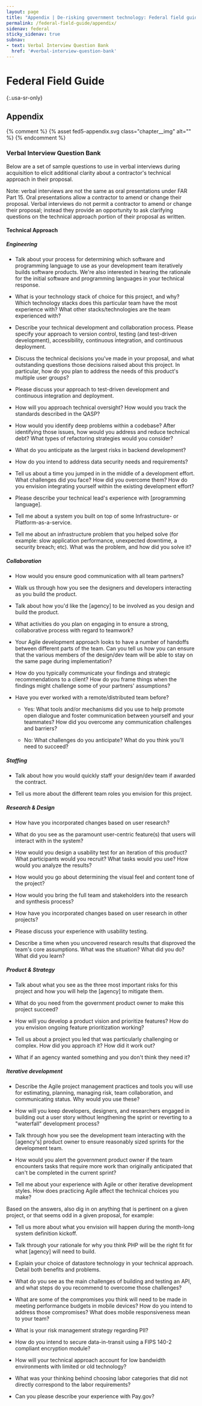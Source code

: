 ```yaml
---
layout: page
title: "Appendix | De-risking government technology: Federal field guide | 18F"
permalink: /federal-field-guide/appendix/
sidenav: federal
sticky_sidenav: true
subnav:
- text: Verbal Interview Question Bank
  href: '#verbal-interview-question-bank'
---
```


# Federal Field Guide
{:.usa-sr-only}

## Appendix
<div markdown="1" class="chapter__img-container">
{% comment %}
{% asset fed5-appendix.svg class="chapter__img" alt="" %}
{% endcomment %}
</div>

### Verbal Interview Question Bank

Below are a set of sample questions to use in verbal interviews during acquisition to elicit additional clarity about a contractor's technical approach in their proposal. 

Note: verbal interviews are not the same as oral presentations under FAR Part 15. Oral presentations allow a contractor to amend or change their proposal. Verbal interviews do not permit a contractor to amend or change their proposal; instead they provide an opportunity to ask clarifying questions on the technical approach portion of their proposal as written.

#### Technical Approach 

##### Engineering

-   Talk about your process for determining which software and programming language to use as your development team iteratively builds software products. We're also interested in hearing the rationale for the initial software and programming languages in your technical response. 

-   What is your technology stack of choice for this project, and why? Which technology stacks does this particular team have the most experience with? What other stacks/technologies are the team experienced with? 

-   Describe your technical development and collaboration process. Please specify your approach to version control, testing (and test-driven development), accessibility, continuous integration, and continuous deployment. 

-   Discuss the technical decisions you've made in your proposal, and what outstanding questions those decisions raised about this project. In particular, how do you plan to address the needs of this product's multiple user groups? 

-   Please discuss your approach to test-driven development and continuous integration and deployment. 

-   How will you approach technical oversight? How would you track the standards described in the QASP? 

-   How would you identify deep problems within a codebase? After identifying those issues, how would you address and reduce technical debt? What types of refactoring strategies would you consider? 

-   What do you anticipate as the largest risks in backend development? 

-   How do you intend to address data security needs and requirements? 

-   Tell us about a time you jumped in in the middle of a development effort. What challenges did you face? How did you overcome them? How do you envision integrating yourself within the existing development effort? 

-   Please describe your technical lead's experience with [programming language]. 

-   Tell me about a system you built on top of some Infrastructure- or Platform-as-a-service. 

-   Tell me about an infrastructure problem that you helped solve (for example: slow application performance, unexpected downtime, a security breach; etc). What was the problem, and how did you solve it? 

##### Collaboration

-   How would you ensure good communication with all team partners?

-   Walk us through how you see the designers and developers interacting as you build the product. 

-   Talk about how you'd like the [agency] to be involved as you design and build the product. 

-   What activities do you plan on engaging in to ensure a strong, collaborative process with regard to teamwork? 

-   Your Agile development approach looks to have a number of handoffs between different parts of the team. Can you tell us how you can ensure that the various members of the design/dev team will be able to stay on the same page during implementation? 

-   How do you typically communicate your findings and strategic recommendations to a client? How do you frame things when the findings might challenge some of your partners' assumptions? 

-   Have you ever worked with a remote/distributed team before? 

    -   Yes: What tools and/or mechanisms did you use to help promote open dialogue and foster communication between yourself and your teammates? How did you overcome any communication challenges and barriers? 

    -   No: What challenges do you anticipate? What do you think you'll need to succeed?

##### Staffing

-   Talk about how you would quickly staff your design/dev team if awarded the contract.

-   Tell us more about the different team roles you envision for this project. 

##### Research & Design

-   How have you incorporated changes based on user research?

-   What do you see as the paramount user-centric feature(s) that users will interact with in the system? 

-   How would you design a usability test for an iteration of this product? What participants would you recruit? What tasks would you use? How would you analyze the results? 

-   How would you go about determining the visual feel and content tone of the project? 

-   How would you bring the full team and stakeholders into the research and synthesis process? 

-   How have you incorporated changes based on user research in other projects? 

-   Please discuss your experience with usability testing.

-   Describe a time when you uncovered research results that disproved the team's core assumptions. What was the situation? What did you do? What did you learn? 

##### Product & Strategy

-   Talk about what you see as the three most important risks for this project and how you will help the [agency] to mitigate them. 

-   What do you need from the government product owner to make this project succeed? 

-   How will you develop a product vision and prioritize features? How do you envision ongoing feature prioritization working? 

-   Tell us about a project you led that was particularly challenging or complex. How did you approach it? How did it work out? 

-   What if an agency wanted something and you don't think they need it?

##### Iterative development

-   Describe the Agile project management practices and tools you will use for estimating, planning, managing risk, team collaboration, and communicating status. Why would you use these? 

-   How will you keep developers, designers, and researchers engaged in building out a user story without lengthening the sprint or reverting to a "waterfall" development process? 

-   Talk through how you see the development team interacting with the [agency's] product owner to ensure reasonably sized sprints for the development team. 

-   How would you alert the government product owner if the team encounters tasks that require more work than originally anticipated that can't be completed in the current sprint? 

-   Tell me about your experience with Agile or other iterative development styles. How does practicing Agile affect the technical choices you make?

Based on the answers, also dig in on anything that is pertinent on a given project, or that seems odd in a given proposal, for example:

-   Tell us more about what you envision will happen during the month-long system definition kickoff. 

-   Talk through your rationale for why you think PHP will be the right fit for what [agency] will need to build. 

-   Explain your choice of datastore technology in your technical approach. Detail both benefits and problems. 

-   What do you see as the main challenges of building and testing an API, and what steps do you recommend to overcome those challenges? 

-   What are some of the compromises you think will need to be made in meeting performance budgets in mobile devices? How do you intend to address those compromises? What does mobile responsiveness mean to your team? 

-   What is your risk management strategy regarding PII? 

-   How do you intend to secure data-in-transit using a FIPS 140-2 compliant encryption module? 

-   How will your technical approach account for low bandwidth environments with limited or old technology? 

-   What was your thinking behind choosing labor categories that did not directly correspond to the labor requirements?

-   Can you please describe your experience with Pay.gov?
